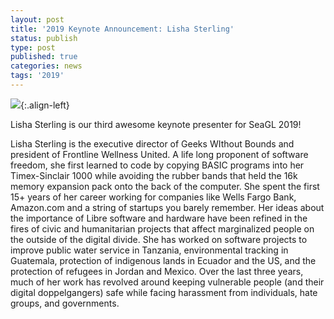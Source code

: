 ```yaml
---
layout: post
title: '2019 Keynote Announcement: Lisha Sterling'
status: publish
type: post
published: true
categories: news
tags: '2019'
---
```


![](/img/posts/2019_Keynote_Lisha.jpg){:.align-left}

Lisha Sterling is our third awesome keynote presenter for SeaGL 2019!

Lisha Sterling is the executive director of Geeks WIthout Bounds and president of Frontline Wellness United. A life long proponent of software freedom, she first learned to code by copying BASIC programs into her Timex-Sinclair 1000 while avoiding the rubber bands that held the 16k memory expansion pack onto the back of the computer. She spent the first 15+ years of her career working for companies like Wells Fargo Bank, Amazon.com and a string of startups you barely remember. Her ideas about the importance of Libre software and hardware have been refined in the fires of civic and humanitarian projects that affect marginalized people on the outside of the digital divide. She has worked on software projects to improve public water service in Tanzania, environmental tracking in Guatemala, protection of indigenous lands in Ecuador and the US, and the protection of refugees in Jordan and Mexico. Over the last three years, much of her work has revolved around keeping vulnerable people (and their digital doppelgangers) safe while facing harassment from individuals, hate groups, and governments.
